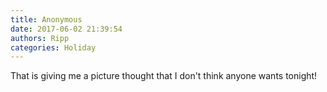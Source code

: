```yaml
---
title: Anonymous
date: 2017-06-02 21:39:54
authors: Ripp
categories: Holiday
---
```


 That is giving me a picture thought that I don't think anyone wants tonight!
